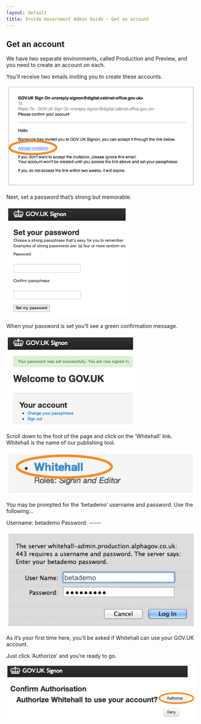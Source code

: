```yaml
---
layout: default
title: Inside Government Admin Guide - Get an account
---
```


## Get an account

We have two separate environments, called Production and Preview, and you need to create an account on each.

You'll receive two emails inviting you to create these accounts.

![Get an account](get-an-account.png)

Next, set a password that’s strong but memorable.

![Get an account 2](get-an-account-2.png)

When your password is set you’ll see a green confirmation message.

![Get an account 3](get-an-account-3.png)

Scroll down to the foot of the page and click on the 'Whitehall' link. Whitehall is the name of our publishing tool.

![Get an account 4](get-an-account-4.png)

You may be prompted for the ‘betademo’ username and password. Use the following…

Username: betademo
Password: -----

![Get an account 5](get-an-account-5.png)

As it’s your first time here, you’ll be asked if Whitehall can use your GOV.UK account.

Just click ‘Authorize’ and you’re ready to go.

![Get an account 6](get-an-account-6.png)
